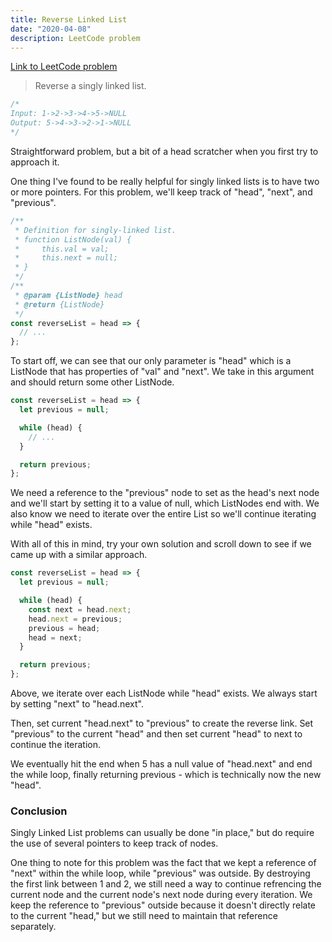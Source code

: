 ```yaml
---
title: Reverse Linked List
date: "2020-04-08"
description: LeetCode problem
---
```


<a href="https://leetcode.com/problems/reverse-linked-list/" target="_blank">Link to LeetCode problem</a>

<blockquote>
Reverse a singly linked list.
</blockquote>

```javascript
/*
Input: 1->2->3->4->5->NULL
Output: 5->4->3->2->1->NULL
*/
```

Straightforward problem, but a bit of a head scratcher when you first try to approach it.

One thing I've found to be really helpful for singly linked lists is to have two or more pointers.
For this problem, we'll keep track of "head", "next", and "previous".

```javascript
/**
 * Definition for singly-linked list.
 * function ListNode(val) {
 *     this.val = val;
 *     this.next = null;
 * }
 */
/**
 * @param {ListNode} head
 * @return {ListNode}
 */
const reverseList = head => {
  // ...
};
```

To start off, we can see that our only parameter is "head" which is a ListNode that has properties of "val" and "next".
We take in this argument and should return some other ListNode.

```javascript
const reverseList = head => {
  let previous = null;

  while (head) {
    // ...
  }

  return previous;
};
```

We need a reference to the "previous" node to set as the head's next node and we'll start by setting it to a value of null, which ListNodes end with.
We also know we need to iterate over the entire List so we'll continue iterating while "head" exists.

With all of this in mind, try your own solution and scroll down to see if we came up with a similar approach.

```javascript
const reverseList = head => {
  let previous = null;

  while (head) {
    const next = head.next;
    head.next = previous;
    previous = head;
    head = next;
  }

  return previous;
};
```

Above, we iterate over each ListNode while "head" exists. We always start by setting "next" to "head.next".

Then, set current "head.next" to "previous" to create the reverse link. Set "previous" to the current "head" and then set current "head" to next to continue the iteration.

We eventually hit the end when 5 has a null value of "head.next" and end the while loop, finally returning previous - which is technically now the new "head".

<h3>Conclusion</h3>

Singly Linked List problems can usually be done "in place," but do require the use of several pointers to keep track of nodes.

One thing to note for this problem was the fact that we kept a reference of "next" within the while loop, while "previous" was outside.
By destroying the first link between 1 and 2, we still need a way to continue refrencing the current node and the current node's next node during every iteration.
We keep the reference to "previous" outside because it doesn't directly relate to the current "head," but we still need to maintain that reference separately.
